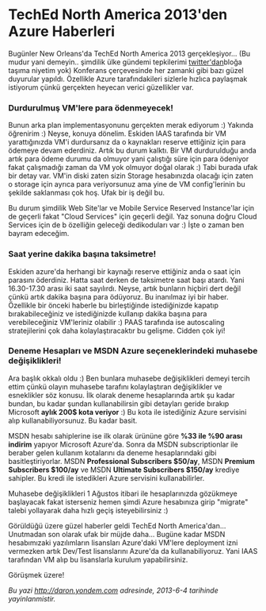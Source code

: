 # TechEd North America 2013'den Azure Haberleri
Bugünler New Orleans'da TechEd North America 2013 gerçekleşiyor... (Bu
mudur yani demeyin.. şimdilik ülke gündemi tepkilerimi
[twitter'dan](http://www.twitter.com/daronyondem)bloğa taşıma niyetim
yok) Konferans çerçevesinde her zamanki gibi bazı güzel duyurular
yapıldı. Özellikle Azure tarafındakileri sizlerle hızlıca paylaşmak
istiyorum çünkü gerçekten heyecan verici güzellikler var.

### Durdurulmuş VM'lere para ödenmeyecek!

Bunun arka plan implementasyonunu gerçekten merak ediyorum :) Yakında
öğrenirim :) Neyse, konuya dönelim. Eskiden IAAS tarafında bir VM
yarattığınızda VM'i durdursanız da o kaynakları reserve ettiğiniz için
para ödemeye devam ederdiniz. Artık bu durum kalktı. Bir VM durdurulduğu
anda artık para ödeme durumu da olmuyor yani çalıştığı süre için para
ödeniyor fakat çalışmadığı zaman da VM yok olmuyor doğal olarak :) Tabi
burada ufak bir detay var. VM'in diski zaten sizin Storage hesabınızda
olacağı için zaten o storage için ayrıca para veriyorsunuz ama yine de
VM config'lerinin bu şekilde saklanması çok hoş. Ufak bir iş değil bu.

Bu durum şimdilik Web Site'lar ve Mobile Service Reserved Instance'lar
için de geçerli fakat "Cloud Services" için geçerli değil. Yaz sonuna
doğru Cloud Services için de b özelliğin geleceği dedikoduları var :)
İşte o zaman ben bayram edeceğim.

### Saat yerine dakika başına taksimetre!

Eskiden azure'da herhangi bir kaynağı reserve ettiğiniz anda o saat için
parasını öderdiniz. Hatta saat derken de taksimetre saat başı atardı.
Yani 16.30-17.30 arası iki saat sayılırdı. Neyse, artık bunların hiçbiri
dert değil çünkü artık dakika başına para ödüyoruz. Bu inanılmaz iyi bir
haber. Özellikle bir önceki haberle bu birleştiğinde istediğinizde
kapatıp bırakabileceğiniz ve istediğinizde kullanıp dakika başına para
verebileceğiniz VM'leriniz olabilir :) PAAS tarafında ise autoscaling
stratejilerini çok daha kolaylaştıracaktır bu gelişme. Cidden çok iyi!

### Deneme Hesapları ve MSDN Azure seçeneklerindeki muhasebe değişiklikleri!

Ara başlık okkalı oldu :) Ben bunlara muhasebe değişiklikleri demeyi
tercih ettim çünkü olayın muhasebe tarafını kolaylaştıran değişiklikler
ve esneklikler söz konusu. İlk olarak deneme hesaplarında artık şu kadar
bundan, bu kadar şundan kullanabilirsin gibi detayları geride bırakıp
Microsoft **aylık 200\$ kota veriyor** :) Bu kota ile istediğiniz Azure
servisini alıp kullanabiliyorsunuz. Bu kadar basit.

MSDN hesabı sahiplerine ise ilk olarak ürününe göre **%33 ile %90 arası
indirim** yapıyor Microsoft Azure'da. Sonra da MSDN subscriptionlar ile
beraber gelen kullanım kotalarını da deneme hesaplarındaki gibi
basitleştiriyorlar. MSDN **Professional Subscribers \$50/ay**, MSDN
**Premium Subscribers \$100/ay** ve MSDN **Ultimate Subscribers
\$150/ay** krediye sahipler. Bu kredi ile istedikleri Azure servisini
kullanabilirler.

Muhasebe değişiklikleri 1 Ağustos itibari ile hesaplarınızda gözükmeye
başlayacak fakat isterseniz hemen şimdi Azure hesabınıza girip "migrate"
talebi yollayarak daha hızlı geçiş isteyebilirsiniz :)

Görüldüğü üzere güzel haberler geldi TechEd North America'dan...
Unutmadan son olarak ufak bir müjde daha... Bugüne kadar MSDN
hesabımızaki yazılımların lisansları Azure'daki VM'lere deployment izni
vermezken artık Dev/Test lisanslarını Azure'da da kullanabiliyoruz. Yani
IAAS tarafından VM alıp bu lisanslarla kurulum yapabilirsiniz.

Görüşmek üzere!



*Bu yazi http://daron.yondem.com adresinde, 2013-6-4 tarihinde yayinlanmistir.*
